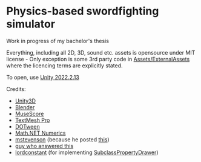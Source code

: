 # Physics-based swordfighting simulator

Work in progress of my bachelor's thesis  

Everything, including all 2D, 3D, sound etc. assets is opensource under MIT license - Only exception is some 3rd party code in [Assets/ExternalAssets](https://github.com/MarkusSecundus/PhysicsSwordfight/tree/master/Assets/ExternalAssets) where the licencing terms are explicitly stated.   

To open, use [Unity 2022.2.13](https://unity.com/releases/editor/archive)  
  
Credits:
 - [Unity3D](https://unity.com/)
 - [Blender](https://www.blender.org/)
 - [MuseScore](https://musescore.org/)
 - [TextMesh Pro](https://docs.unity3d.com/Packages/com.unity.textmeshpro@3.0/manual/index.html)
 - [DOTween](http://dotween.demigiant.com/)
 - [Math.NET Numerics](https://numerics.mathdotnet.com/)
 - [mstevenson](https://github.com/mstevenson) (because he posted [this](https://gist.github.com/mstevenson/4958837))
 - [guy who answered this](https://answers.unity.com/questions/1066291/invertreverse-ui-mask.html)
 - [lordconstant](https://github.com/lordconstant) (for implementing [SubclassPropertyDrawer](https://github.com/lordconstant/SubclassPropertyDrawer))
